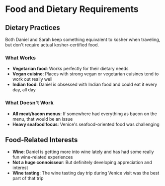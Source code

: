# Food and Dietary Requirements

## Dietary Practices

Both Daniel and Sarah keep something equivalent to kosher when traveling, but don't require actual kosher-certified food.

### What Works

- **Vegetarian food**: Works perfectly for their dietary needs
- **Vegan cuisine**: Places with strong vegan or vegetarian cuisines tend to work out really well
- **Indian food**: Daniel is obsessed with Indian food and could eat it every day, all day

### What Doesn't Work

- **All meat/bacon menus**: If somewhere had everything as bacon on the menu, that would be an issue
- **Heavy seafood focus**: Venice's seafood-oriented food was challenging

## Food-Related Interests

- **Wine**: Daniel is getting more into wine lately and has had some really fun wine-related experiences
- **Not a huge connoisseur**: But definitely developing appreciation and interest
- **Wine tasting**: The wine tasting day trip during Venice visit was the best part of that trip
